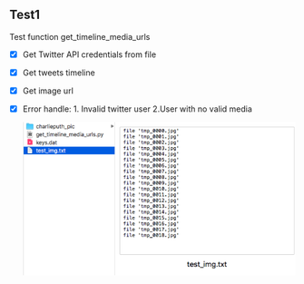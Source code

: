 ## Test1

Test function get_timeline_media_urls

- [x] Get Twitter API credentials from file
- [x] Get tweets timeline
- [x] Get image url
- [x] Error handle: 1. Invalid twitter user 2.User with no valid media

  <img src="https://github.com/Johnidel/EC500/blob/CodeReview/Test_Xintong/Test1_get_img_url/WX20180221-151937.png" />

